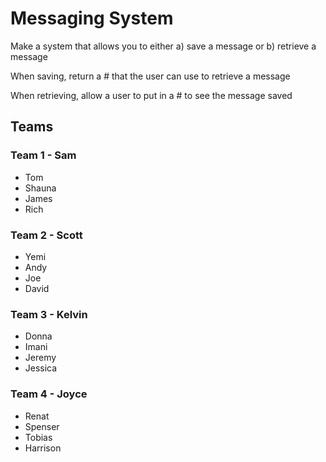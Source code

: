 # Messaging System #

Make a system that allows you to either a) save a message or b) retrieve a message​

When saving, return a # that the user can use to retrieve a message​

When retrieving, allow a user to put in a # to see the message saved

## Teams ##

### Team 1 - Sam
- Tom
- Shauna
- James
- Rich

### Team 2 - Scott
- Yemi
- Andy
- Joe
- David

### Team 3 - Kelvin
- Donna
- Imani
- Jeremy
- Jessica

### Team 4 - Joyce
- Renat
- Spenser
- Tobias
- Harrison
